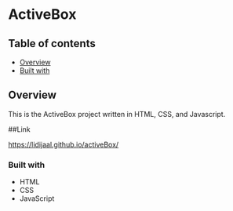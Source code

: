 # ActiveBox
## Table of contents

- [Overview](#overview)
- [Built with](#built-with)


## Overview
   This is the ActiveBox project written in HTML, CSS, and Javascript.

##Link

https://lidijaal.github.io/activeBox/

### Built with
- HTML
- CSS
- JavaScript

